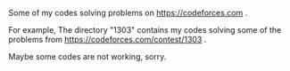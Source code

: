 Some of my codes solving problems on https://codeforces.com .

For example, The directory "1303" contains my codes solving some of the problems from https://codeforces.com/contest/1303 .

Maybe some codes are not working, sorry.